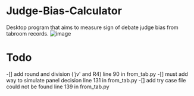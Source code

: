# Judge-Bias-Calculator
Desktop program that aims to measure sign of debate judge bias from tabroom records.
![image](https://user-images.githubusercontent.com/87684029/166578549-15a6097a-6638-49cb-ac34-8f2b0fd12d19.png)


# Todo
-[] add round and division ('jv' and R4) line 90 in from_tab.py
-[] must add way to simulate panel decision line 131 in from_tab.py
-[] add try case file could not be found line 139 in from_tab.py
